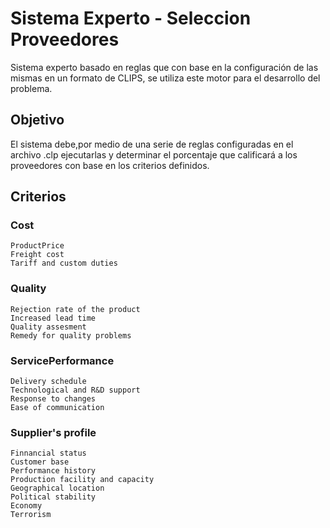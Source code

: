 # Sistema Experto - Seleccion Proveedores
Sistema experto basado en reglas que con base en la configuración de las mismas en un formato de CLIPS, se utiliza este motor para el desarrollo del problema.

## Objetivo
El sistema debe,por medio de una serie de reglas configuradas en el archivo .clp ejecutarlas y determinar el porcentaje que calificará a los proveedores con base en los criterios definidos.

## Criterios

### Cost	
	ProductPrice
	Freight cost
	Tariff and custom duties
### Quality	
	Rejection rate of the product
	Increased lead time
	Quality assesment
	Remedy for quality problems
### ServicePerformance	
	Delivery schedule
	Technological and R&D support
	Response to changes
	Ease of communication
### Supplier's profile	
	Finnancial status
	Customer base
	Performance history
	Production facility and capacity
	Geographical location
	Political stability
	Economy
	Terrorism

